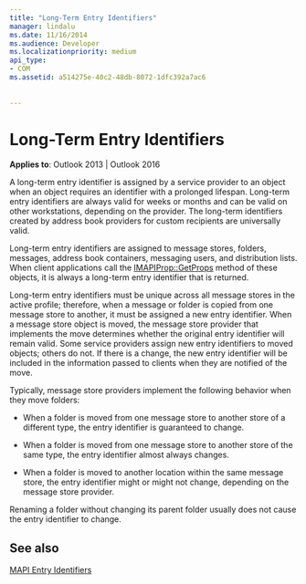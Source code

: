```yaml
---
title: "Long-Term Entry Identifiers"
manager: lindalu
ms.date: 11/16/2014
ms.audience: Developer
ms.localizationpriority: medium
api_type:
- COM
ms.assetid: a514275e-40c2-48db-8072-1dfc392a7ac6
 
 
---
```


# Long-Term Entry Identifiers

  
  
**Applies to**: Outlook 2013 | Outlook 2016 
  
A long-term entry identifier is assigned by a service provider to an object when an object requires an identifier with a prolonged lifespan. Long-term entry identifiers are always valid for weeks or months and can be valid on other workstations, depending on the provider. The long-term identifiers created by address book providers for custom recipients are universally valid. 
  
Long-term entry identifiers are assigned to message stores, folders, messages, address book containers, messaging users, and distribution lists. When client applications call the [IMAPIProp::GetProps](imapiprop-getprops.md) method of these objects, it is always a long-term entry identifier that is returned. 
  
Long-term entry identifiers must be unique across all message stores in the active profile; therefore, when a message or folder is copied from one message store to another, it must be assigned a new entry identifier. When a message store object is moved, the message store provider that implements the move determines whether the original entry identifier will remain valid. Some service providers assign new entry identifiers to moved objects; others do not. If there is a change, the new entry identifier will be included in the information passed to clients when they are notified of the move. 
  
Typically, message store providers implement the following behavior when they move folders:
  
- When a folder is moved from one message store to another store of a different type, the entry identifier is guaranteed to change.
    
- When a folder is moved from one message store to another store of the same type, the entry identifier almost always changes.
    
- When a folder is moved to another location within the same message store, the entry identifier might or might not change, depending on the message store provider.
    
Renaming a folder without changing its parent folder usually does not cause the entry identifier to change. 
  
## See also



[MAPI Entry Identifiers](mapi-entry-identifiers.md)

